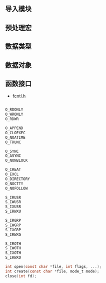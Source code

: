 
## 导入模块
## 预处理宏
## 数据类型
## 数据对象
## 函数接口


* fcntl.h


```c

O_RDONLY
O_WRONLY
O_RDWR

O_APPEND
O_CLOEXEC
O_NOATIME
O_TRUNC

O_SYNC
O_ASYNC
O_NONBLOCK

O_CREAT
O_EXCL
O_DIRECTORY
O_NOCTTY
O_NOFOLLOW

S_IRUSR
S_IWUSR
S_IXUSR
S_IRWXU

S_IRGRP
S_IWGRP
S_IXGRP
S_IRWXG

S_IROTH
S_IWOTH
S_IXOTH
S_IRWXO 

int open(const char *file, int flags, ...);
int create(const char *file, mode_t mode);
close(int fd);
```

```c

```